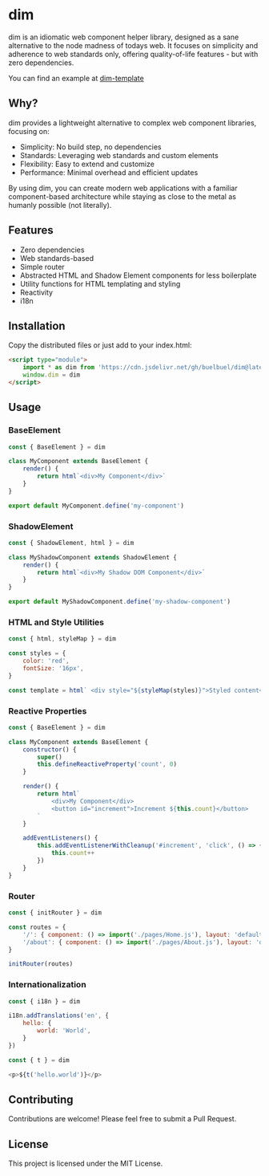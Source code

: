 # dim

dim is an idiomatic web component helper library, designed as a sane alternative to the node madness of todays web. It focuses on simplicity and adherence to web standards only, offering quality-of-life features - but with zero dependencies.

You can find an example at [dim-template](https://github.com/buelbuel/dim-template)

## Why?

dim provides a lightweight alternative to complex web component libraries, focusing on:

-   Simplicity: No build step, no dependencies
-   Standards: Leveraging web standards and custom elements
-   Flexibility: Easy to extend and customize
-   Performance: Minimal overhead and efficient updates

By using dim, you can create modern web applications with a familiar component-based architecture while staying as close to the metal as humanly possible (not literally).

## Features

-   Zero dependencies
-   Web standards-based
-   Simple router
-   Abstracted HTML and Shadow Element components for less boilerplate
-   Utility functions for HTML templating and styling
-   Reactivity
-   i18n

## Installation

Copy the distributed files or just add to your index.html:

```html
<script type="module">
	import * as dim from 'https://cdn.jsdelivr.net/gh/buelbuel/dim@latest/dist/dim.min.js'
	window.dim = dim
</script>
```

## Usage

### BaseElement

```js
const { BaseElement } = dim

class MyComponent extends BaseElement {
	render() {
		return html`<div>My Component</div>`
	}
}

export default MyComponent.define('my-component')
```

### ShadowElement

```js
const { ShadowElement, html } = dim

class MyShadowComponent extends ShadowElement {
	render() {
		return html`<div>My Shadow DOM Component</div>`
	}
}

export default MyShadowComponent.define('my-shadow-component')
```

### HTML and Style Utilities

```js
const { html, styleMap } = dim

const styles = {
	color: 'red',
	fontSize: '16px',
}

const template = html` <div style="${styleMap(styles)}">Styled content</div> `
```

### Reactive Properties

```js
const { BaseElement } = dim

class MyComponent extends BaseElement {
	constructor() {
		super()
		this.defineReactiveProperty('count', 0)
	}

	render() {
		return html`
			<div>My Component</div>
			<button id="increment">Increment ${this.count}</button>
		`
	}

	addEventListeners() {
		this.addEventListenerWithCleanup('#increment', 'click', () => {
			this.count++
		})
	}
}
```

### Router

```js
const { initRouter } = dim

const routes = {
	'/': { component: () => import('./pages/Home.js'), layout: 'default-layout' },
	'/about': { component: () => import('./pages/About.js'), layout: 'default-layout' },
}

initRouter(routes)
```

### Internationalization

```js
const { i18n } = dim

i18n.addTranslations('en', {
	hello: {
		world: 'World',
	}
})

const { t } = dim

<p>${t('hello.world')}</p>
```

## Contributing

Contributions are welcome! Please feel free to submit a Pull Request.

## License

This project is licensed under the MIT License.
